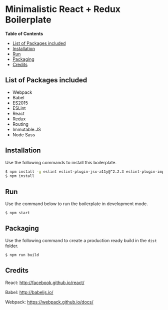 # Minimalistic React + Redux Boilerplate

**Table of Contents**

- [List of Packages included](#packages)
- [Installation](#installation)
- [Run](#run)
- [Packaging](#Packaging)
- [Credits](#credits)

## List of Packages included

* Webpack
* Babel
* ES2015
* ESLint
* React
* Redux
* Routing
* Immutable.JS
* Node Sass


## Installation

Use the following commands to install this boilerplate.

```sh
$ npm install -g eslint eslint-plugin-jsx-a11y@^2.2.3 eslint-plugin-import eslint-plugin-react eslint-config-airbnb
$ npm install
```

## Run

Use the command below to run the boilerplate in development mode.

```sh
$ npm start
```

## Packaging

Use the following command to create a production ready build in the `dist` folder.

```sh
$ npm run build
```

## Credits

React: http://facebook.github.io/react/

Babel: http://babeljs.io/

Webpack: https://webpack.github.io/docs/
